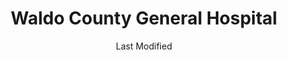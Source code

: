 ---
layout: location-page
date: Last Modified
description: "Local COVID-19 testing is available at Waldo County General Hospital in Belfast, Maine, USA."
permalink: "locations/maine/belfast/waldo-county-general-hospital/"
tags:
  - locations
  - maine
title: Waldo County General Hospital
uniqueName: waldo-county-general-hospital
state: Maine
stateAbbr: ME
hood: "Belfast"
address: "146 Northport Ave"
city: "Belfast"
zip: "04915"
zipsNearby: "04406 04910 04535 04911 04912 04330 04332 04333 04336 04338 04408 04401 04402 04609 04635 04653 04530 04915 04917 04918 04612 04920 04613 04614 04629 04537 04549 04538 04570 04008 04410 04411 04412 04539 04616 04921 04617 04642 04414 04011 04416 04417 04922 04923 04843 04847 04924 04418 04419 04420 04421 04541 04422 04622 04926 04927 04341 04624 04928 04625 04563 04543 04627 04929 04930 04932 04426 04481 04342 04544 04427 04428 04429 04228 04933 04431 04935 04234 04343 04605 04434 04435 04937 04938 04940 04438 04634 04941 04547 04344 04345 04346 04939 04548 04607 04236 04443 04347 04444 04640 04942 04643 04943 04944 04448 04449 04644 04848 04646 04239 04262 04348 04450 04349 04453 04263 04456 04240 04241 04243 04949 04849 04850 04250 04252 04350 04650 04253 04254 04950 04351 04851 04551 04658 04461 04463 04852 04259 04951 04952 04660 04352 04553 04554 04558 04953 04955 04956 04555 04957 04958 04662 04556 04853 04265 04954 04664 04266 04962 04353 04963 04468 04472 04469 04473 04474 04854 04354 04965 04475 04476 04562 04967 04969 04855 04669 04355 04357 04841 04846 04856 04564 04280 04971 04672 04972 04479 04674 04675 04973 04974 04565 04673 04676 04975 04976 04978 04979 04677 04568 04358 04359 04858 04679 04859 04488 04680 04489 04981 04645 04681 04683 04684 04685 04984 04860 04861 04986 04086 04571 04987 04282 04862 04988 04989 04360 04863 04572 04573 04864 04574 04901 04903 04284 04575 04287 04493 04992 04865 04576 04294 04363 04693 04496 04364 04578 04579 04467" 
mapUrl: "http://maps.apple.com/?q=Waldo+County+General+Hospital&address=146+Northport+Ave,Belfast,Maine,04915"
locationType: Drive-thru or walk-in
phone: "207-338-2500"
website: "undefined"
onlineBooking: undefined
closed: undefined
closedUpdate: June 30th, 2020
notes: "By appointment only. Requires doctor's referral."
days: Contact for hours of operation.
ctaMessage: Call 207-338-2500
ctaUrl: "tel:207-338-2500"
---